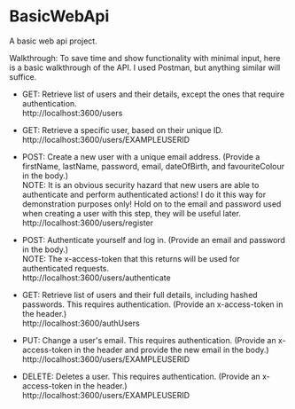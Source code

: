 # BasicWebApi
A basic web api project.

Walkthrough:
To save time and show functionality with minimal input, here is a basic walkthrough of the API. 
I used Postman, but anything similar will suffice.

* GET: Retrieve list of users and their details, except the ones that require authentication.  
http://localhost:3600/users

* GET: Retrieve a specific user, based on their unique ID.  
http://localhost:3600/users/EXAMPLEUSERID

* POST: Create a new user with a unique email address. (Provide a firstName, lastName, password, email, dateOfBirth, and favouriteColour in the body.)  
NOTE: It is an obvious security hazard that new users are able to authenticate and perform authenticated actions! I do it this way for demonstration purposes only! Hold on to the email and password used when creating a user with this step, they will be useful later.  
http://localhost:3600/users/register

* POST: Authenticate yourself and log in. (Provide an email and password in the body.)  
NOTE: The x-access-token that this returns will be used for authenticated requests.  
http://localhost:3600/users/authenticate	

* GET: Retrieve list of users and their full details, including hashed passwords. This requires authentication. (Provide an x-access-token in the header.)  
http://localhost:3600/authUsers

* PUT: Change a user's email. This requires authentication. (Provide an x-access-token in the header and provide the new email in the body.)  
http://localhost:3600/users/EXAMPLEUSERID

* DELETE: Deletes a user. This requires authentication. (Provide an x-access-token in the header.)  
http://localhost:3600/users/EXAMPLEUSERID
